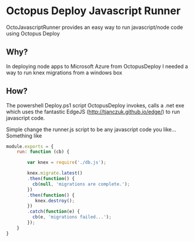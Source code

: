 # Octopus Deploy Javascript Runner

OctoJavascriptRunner provides an easy way to run javascript/node code using Octopus Deploy

## Why?

In deploying node apps to Microsoft Azure from OctopusDeploy I needed a way to run knex migrations from a windows box

## How?

The powershell Deploy.ps1 script OctopusDeploy invokes, calls a .net exe which uses the fantastic EdgeJS (http://tjanczuk.github.io/edge/) to run javascript code.

Simple change the runner.js script to be any javascript code you like...
Something like

```javascript
module.exports = {
    run: function (cb) {

        var knex = require('./db.js');

        knex.migrate.latest()
        .then(function() {
          cb(null, 'migrations are complete.');
        })
        .then(function() {
           knex.destroy();
        })
        .catch(function(e) {
          cb(e, 'migrations failed...');
        });
    }
}
```

